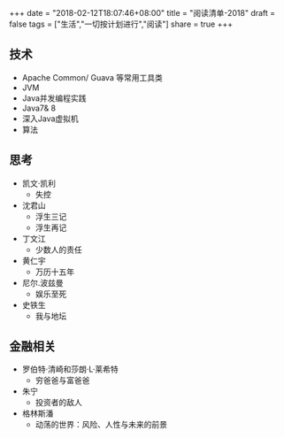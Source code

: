+++
date = "2018-02-12T18:07:46+08:00"
title = "阅读清单-2018"
draft = false
tags = ["生活","一切按计划进行","阅读"]
share = true
+++


## 技术
- Apache Common/ Guava 等常用工具类
- JVM
- Java并发编程实践
- Java7& 8
- 深入Java虚拟机
- 算法


## 思考
- 凯文·凯利
    - 失控
- 沈君山
     - 浮生三记
     - 浮生再记
- 丁文江
     - 少数人的责任
- 黄仁宇
    - 万历十五年
- 尼尔.波兹曼
    - 娱乐至死
- 史铁生
    - 我与地坛


## 金融相关
- 罗伯特·清崎和莎朗·L·莱希特
    - 穷爸爸与富爸爸
- 朱宁
    - 投资者的敌人
- 格林斯潘
    - 动荡的世界：风险、人性与未来的前景
